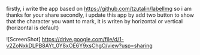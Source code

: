 firstly, i write the app based on https://github.com/tzutalin/labelImg so i am thanks for your share
secondly, i update this app by add two button to show that the character you want to mark, it is writen by horizontal or vertical (horizontal is default)

![ScreenShot] https://drive.google.com/file/d/1-v2ZoNxkDLPB8AYt_0Y8xOE6Y9xsChgO/view?usp=sharing


























